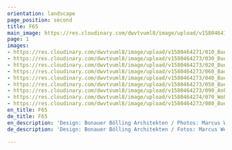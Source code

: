 ```yaml
---
orientation: landscape
page_position: second
title: F65
main_image: https://res.cloudinary.com/dwvtvuml8/image/upload/v1580464188/010_Buero-Office-Raumgestaltung-Bueroausbau_jszucr.jpg
page: 1
images:
- https://res.cloudinary.com/dwvtvuml8/image/upload/v1580464271/010_Buero-Office-Raumgestaltung-Bueroausbau_xgyani.jpg
- https://res.cloudinary.com/dwvtvuml8/image/upload/v1580464273/030_Buero-Office-Schreibtisch-Massivholztisch_mhyhbh.jpg
- https://res.cloudinary.com/dwvtvuml8/image/upload/v1580464273/020_Buero-Office-Teekueche-Kueche_njqxsu.jpg
- https://res.cloudinary.com/dwvtvuml8/image/upload/v1580464273/060_Badezimmer-Waschtisch-Badmoebel_nuu1kk.jpg
- https://res.cloudinary.com/dwvtvuml8/image/upload/v1580464273/040_Buero-Office-Griff-Schattenfuge_ueokzn.jpg
- https://res.cloudinary.com/dwvtvuml8/image/upload/v1580464273/050_Buero-Office-Interiordesign-Bueroausbau_blpbe4.jpg
- https://res.cloudinary.com/dwvtvuml8/image/upload/v1580464273/090_Ankleide-Garderobe-Einbauschrank-Empfangsbereich_zqvtfq.jpg
- https://res.cloudinary.com/dwvtvuml8/image/upload/v1580464274/070_Wohnzimmer-Buero-Office-Innenausbau-Design_zswamf.jpg
- https://res.cloudinary.com/dwvtvuml8/image/upload/v1580464273/080_Buero-Office-Bueroausbau-Treppe_xtv2cp.jpg
en_title: F65
de_title: F65
en_description: 'Design: Bonauer Bölling Architekten / Photos: Marcus Wend'
de_description: 'Design: Bonauer Bölling Architekten / Fotos: Marcus Wend'

---
```

